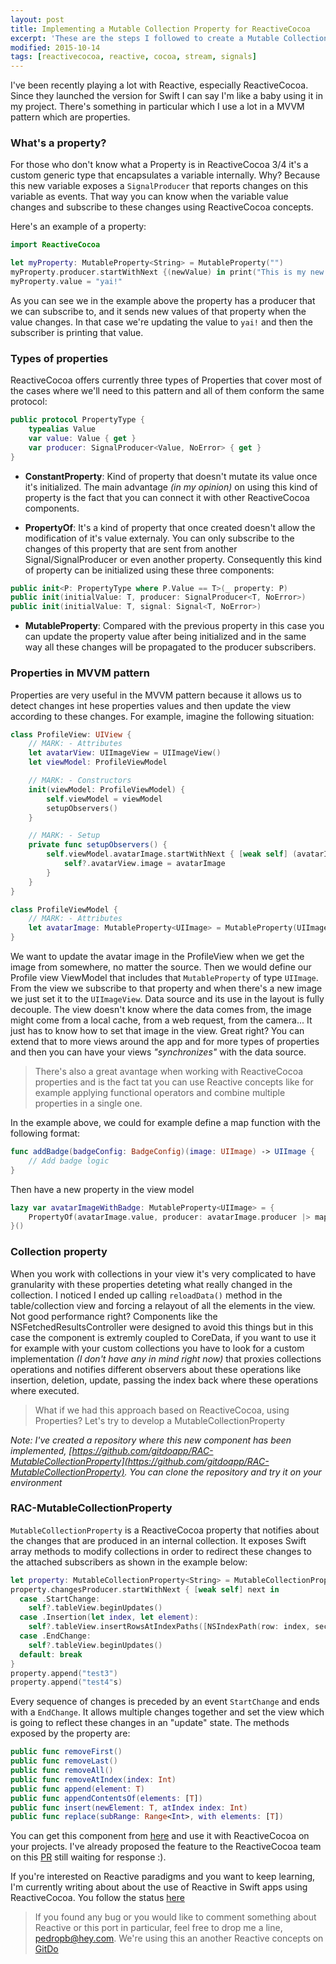 ```yaml
---
layout: post
title: Implementing a Mutable Collection Property for ReactiveCocoa
excerpt: 'These are the steps I followed to create a Mutable Collection Property for ReactiveCocoa. Very useful if you want to get events about changes produced in a collection'
modified: 2015-10-14
tags: [reactivecocoa, reactive, cocoa, stream, signals]
---
```


I've been recently playing a lot with Reactive, especially ReactiveCocoa. Since they launched the version for Swift I can say I'm like a baby using it in my project. There's something in particular which I use a lot in a MVVM pattern which are properties.

### What's a property?

For those who don't know what a Property is in ReactiveCocoa 3/4 it's a custom generic type that encapsulates a variable internally. Why? Because this new variable exposes a `SignalProducer` that reports changes on this variable as events. That way you can know when the variable value changes and subscribe to these changes using ReactiveCocoa concepts.

Here's an example of a property:

```swift
import ReactiveCocoa

let myProperty: MutableProperty<String> = MutableProperty("")
myProperty.producer.startWithNext {(newValue) in print("This is my new value \(newValue)")}
myProperty.value = "yai!"

```

As you can see we in the example above the property has a producer that we can subscribe to, and it sends new values of that property when the value changes. In that case we're updating the value to `yai!` and then the subscriber is printing that value.

### Types of properties

ReactiveCocoa offers currently three types of Properties that cover most of the cases where we'll need to this pattern and all of them conform the same protocol:

```swift
public protocol PropertyType {
	typealias Value
	var value: Value { get }
	var producer: SignalProducer<Value, NoError> { get }
}
```

- **ConstantProperty**: Kind of property that doesn't mutate its value once it's initialized. The main advantage _(in my opinion)_ on using this kind of property is the fact that you can connect it with other ReactiveCocoa components.

- **PropertyOf**: It's a kind of property that once created doesn't allow the modification of it's value externaly. You can only subscribe to the changes of this property that are sent from another Signal/SignalProducer or even another property. Consequently this kind of property can be initialized using these three components:

```swift
public init<P: PropertyType where P.Value == T>(_ property: P)
public init(initialValue: T, producer: SignalProducer<T, NoError>)
public init(initialValue: T, signal: Signal<T, NoError>)
```

- **MutableProperty**: Compared with the previous property in this case you can update the property value after being initialized and in the same way all these changes will be propagated to the producer subscribers.

### Properties in MVVM pattern

Properties are very useful in the MVVM pattern because it allows us to detect changes int hese properties values and then update the view according to these changes. For example, imagine the following situation:

```swift
class ProfileView: UIView {
	// MARK: - Attributes
	let avatarView: UIImageView = UIImageView()
	let viewModel: ProfileViewModel

	// MARK: - Constructors
	init(viewModel: ProfileViewModel) {
		self.viewModel = viewModel
		setupObservers()
	}

	// MARK: - Setup
	private func setupObservers() {
		self.viewModel.avatarImage.startWithNext { [weak self] (avatarImage) in
			self?.avatarView.image = avatarImage
		}
	}
}

class ProfileViewModel {
	// MARK: - Attributes
	let avatarImage: MutableProperty<UIImage> = MutableProperty(UIImage())
}
```

We want to update the avatar image in the ProfileView when we get the image from somewhere, no matter the source. Then we would define our Profile view ViewModel that includes that `MutableProperty` of type `UIImage`. From the view we subscribe to that property and when there's a new image we just set it to the `UIImageView`. Data source and its use in the layout is fully decouple. The view doesn't know where the data comes from, the image might come from a local cache, from a web request, from the camera... It just has to know how to set that image in the view. Great right? You can extend that to more views around the app and for more types of properties and then you can have your views _"synchronizes"_ with the data source.

> There's also a great avantage when working with ReactiveCocoa properties and is the fact tat you can use Reactive concepts like for example applying functional operators and combine multiple properties in a single one.

In the example above, we could for example define a map function with the following format:

```swift
func addBadge(badgeConfig: BadgeConfig)(image: UIImage) -> UIImage {
	// Add badge logic
}
```

Then have a new property in the view model

```swift
lazy var avatarImageWithBadge: MutableProperty<UIImage> = {
	PropertyOf(avatarImage.value, producer: avatarImage.producer |> map(addBadge(myBadgeConfig)))
}()
```

### Collection property

When you work with collections in your view it's very complicated to have granularity with these properties deteting what really changed in the collection. I noticed I ended up calling `reloadData()` method in the table/collection view and forcing a relayout of all the elements in the view. Not good performance right? Components like the NSFetchedResultsController were designed to avoid this things but in this case the component is extremly coupled to CoreData, if you want to use it for example with your custom collections you have to look for a custom implementation _(I don't have any in mind right now)_ that proxies collections operations and notifies different observers about these operations like insertion, deletion, update, passing the index back where these operations where executed.

> What if we had this approach based on ReactiveCocoa, using Properties? Let's try to develop a MutableCollectionProperty

_Note: I've created a repository where this new component has been implemented, [https://github.com/gitdoapp/RAC-MutableCollectionProperty](https://github.com/gitdoapp/RAC-MutableCollectionProperty). You can clone the repository and try it on your environment_

### RAC-MutableCollectionProperty

`MutableCollectionProperty` is a ReactiveCocoa property that notifies about the changes that are produced in an internal collection. It exposes Swift array methods to modify collections in order to redirect these changes to the attached subscribers as shown in the example below:

```swift
let property: MutableCollectionProperty<String> = MutableCollectionProperty(["test1", "test2"])
property.changesProducer.startWithNext { [weak self] next in
  case .StartChange:
    self?.tableView.beginUpdates()
  case .Insertion(let index, let element):
    self?.tableView.insertRowsAtIndexPaths([NSIndexPath(row: index, section: 0)], withRowAnimation: .Automatic)
  case .EndChange:
    self?.tableView.beginUpdates()
  default: break
}
property.append("test3")
property.append("test4"s)
```

Every sequence of changes is preceded by an event `StartChange` and ends with a `EndChange`. It allows multiple changes together and set the view which is going to reflect these changes in an "update" state. The methods exposed by the property are:

```swift
public func removeFirst()
public func removeLast()
public func removeAll()
public func removeAtIndex(index: Int)
public func append(element: T)
public func appendContentsOf(elements: [T])
public func insert(newElement: T, atIndex index: Int)
public func replace(subRange: Range<Int>, with elements: [T])
```

You can get this component from [here](https://github.com/gitdoapp/RAC-MutableCollectionProperty) and use it with ReactiveCocoa on your projects. I've already proposed the feature to the ReactiveCocoa team on this [PR](https://github.com/ReactiveCocoa/ReactiveCocoa/pull/2485) still waiting for response :).

If you're interested on Reactive paradigms and you want to keep learning, I'm currently writing about about the use of Reactive in Swift apps using ReactiveCocoa. You follow the status [here](https://leanpub.com/functionalreactiveprogrammingswift)

> If you found any bug or you would like to comment something about Reactive or this port in particular, feel free to drop me a line, pedropb@hey.com. We're using this an another Reactive concepts on [GitDo](www.gitdo.io)
